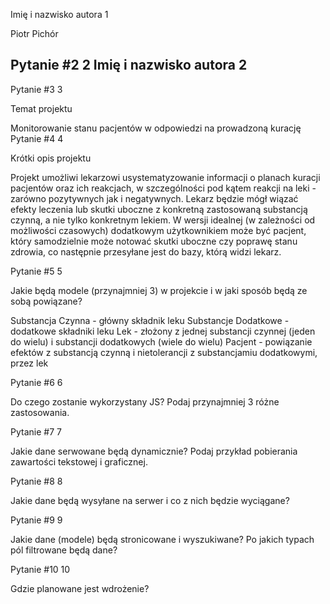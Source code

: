 Imię i nazwisko autora 1

Piotr Pichór

Pytanie #2
2
Imię i nazwisko autora 2
-
Pytanie #3
3

Temat projektu 

Monitorowanie stanu pacjentów w odpowiedzi na prowadzoną kurację
Pytanie #4
4

Krótki opis projektu

Projekt umożliwi lekarzowi usystematyzowanie informacji o planach kuracji pacjentów oraz ich reakcjach, w szczególności pod kątem reakcji na leki - zarówno pozytywnych jak i negatywnych. Lekarz będzie mógł wiązać efekty leczenia lub skutki uboczne z konkretną zastosowaną substancją czynną, a nie tylko konkretnym lekiem. W wersji idealnej (w zależności od możliwości czasowych) dodatkowym użytkownikiem może być pacjent, który samodzielnie może notować skutki uboczne czy poprawę stanu zdrowia, co następnie przesyłane jest do bazy, którą widzi lekarz.

Pytanie #5
5

Jakie będą modele (przynajmniej 3) w projekcie i w jaki sposób będą ze sobą powiązane?

Substancja Czynna - główny składnik leku
Substancje Dodatkowe - dodatkowe składniki leku
Lek - złożony z jednej substancji czynnej (jeden do wielu) i substancji dodatkowych (wiele do wielu)
Pacjent - powiązanie efektów z substancją czynną i nietolerancji z substancjamiu dodatkowymi, przez lek 

Pytanie #6
6

Do czego zostanie wykorzystany JS? Podaj przynajmniej 3 różne zastosowania.

Pytanie #7
7

Jakie dane serwowane będą dynamicznie? Podaj przykład pobierania zawartości tekstowej i graficznej.

Pytanie #8
8

Jakie dane będą wysyłane na serwer i co z nich będzie wyciągane?

Pytanie #9
9

Jakie dane (modele) będą stronicowane i wyszukiwane? Po jakich typach pól filtrowane będą dane?

Pytanie #10
10

Gdzie planowane jest wdrożenie?

